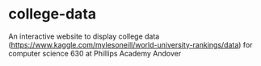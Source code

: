 # college-data
An interactive website to display college data (https://www.kaggle.com/mylesoneill/world-university-rankings/data) for computer science 630 at Phillips Academy Andover
